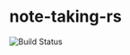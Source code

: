 # note-taking-rs

![Build Status](https://github.com/wddler/note-taking-rs/actions/workflows/ci-build.yml/badge.svg)
